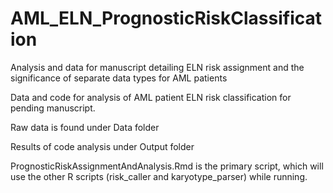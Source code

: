 # AML_ELN_PrognosticRiskClassification
Analysis and data for manuscript detailing ELN risk assignment and the significance of separate data types for AML patients

Data and code for analysis of AML patient ELN risk classification for pending manuscript.


Raw data is found under Data folder

Results of code analysis under Output folder

PrognosticRiskAssignmentAndAnalysis.Rmd is the primary script, which will use the other R scripts (risk_caller and karyotype_parser) while running.
